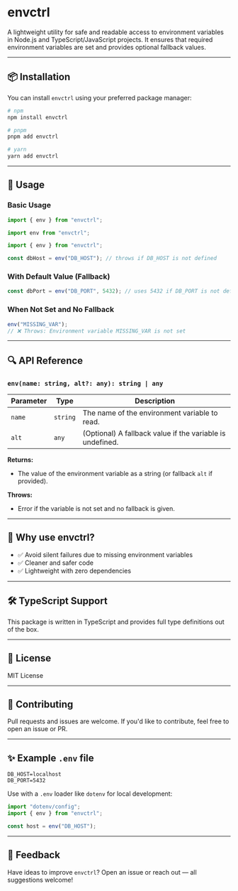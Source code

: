 # envctrl

A lightweight utility for safe and readable access to environment variables in Node.js and TypeScript/JavaScript projects. It ensures that required environment variables are set and provides optional fallback values.

---

## 📦 Installation

You can install `envctrl` using your preferred package manager:

```bash
# npm
npm install envctrl

# pnpm
pnpm add envctrl

# yarn
yarn add envctrl
```

---

## 🚀 Usage

### Basic Usage

```ts
import { env } from "envctrl";
```

```ts
import env from "envctrl";
```

```ts
import { env } from "envctrl";

const dbHost = env("DB_HOST"); // throws if DB_HOST is not defined
```

### With Default Value (Fallback)

```ts
const dbPort = env("DB_PORT", 5432); // uses 5432 if DB_PORT is not defined
```

### When Not Set and No Fallback

```ts
env("MISSING_VAR");
// ❌ Throws: Environment variable MISSING_VAR is not set
```

---

## 🔍 API Reference

### `env(name: string, alt?: any): string | any`

| Parameter | Type     | Description                                               |
| --------- | -------- | --------------------------------------------------------- |
| `name`    | `string` | The name of the environment variable to read.             |
| `alt`     | `any`    | (Optional) A fallback value if the variable is undefined. |

**Returns:**

- The value of the environment variable as a string (or fallback `alt` if provided).

**Throws:**

- Error if the variable is not set and no fallback is given.

---

## 🧠 Why use envctrl?

- ✅ Avoid silent failures due to missing environment variables
- ✅ Cleaner and safer code
- ✅ Lightweight with zero dependencies

---

## 🛠️ TypeScript Support

This package is written in TypeScript and provides full type definitions out of the box.

---

## 📄 License

MIT License

---

## 🤝 Contributing

Pull requests and issues are welcome. If you'd like to contribute, feel free to open an issue or PR.

---

## ✨ Example `.env` file

```
DB_HOST=localhost
DB_PORT=5432
```

Use with a `.env` loader like `dotenv` for local development:

```ts
import "dotenv/config";
import { env } from "envctrl";

const host = env("DB_HOST");
```

---

## 💬 Feedback

Have ideas to improve `envctrl`? Open an issue or reach out — all suggestions welcome!
